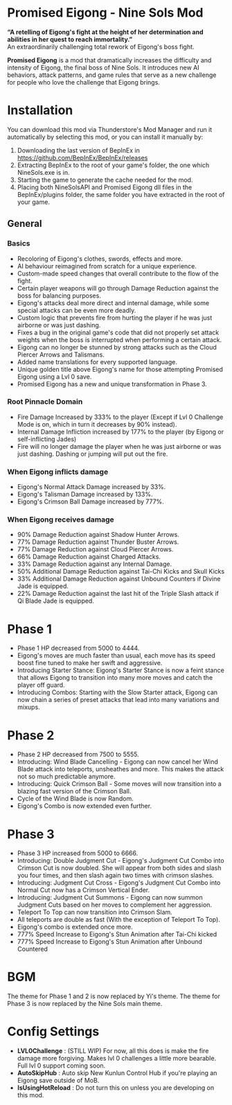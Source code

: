 # Promised Eigong - Nine Sols Mod

**“A retelling of Eigong's fight at the height of her determination and abilities in her quest to reach immortality.”**  
An extraordinarily challenging total rework of Eigong's boss fight.


**Promised Eigong** is a mod that dramatically increases the difficulty and intensity of Eigong, the final boss of Nine Sols. It introduces new AI behaviors, attack patterns, and game rules that
serve as a new challenge for people who love the challenge that Eigong brings.

# Installation

You can download this mod via Thunderstore's Mod Manager and run it automatically by selecting this mod, or you can install it manually by:

1. Downloading the last version of BepInEx in https://github.com/BepInEx/BepInEx/releases
2. Extracting BepInEx to the root of your game's folder, the one which NineSols.exe is in.
3. Starting the game to generate the cache needed for the mod.
4. Placing both NineSolsAPI and Promised Eigong dll files in the BepInEx/plugins folder, the same folder you have extracted in the root of your game.

## General
### Basics
- Recoloring of Eigong's clothes, swords, effects and more.
- AI behaviour reimagined from scratch for a unique experience.
- Custom-made speed changes that overall contribute to the flow of the fight.
- Certain player weapons will go through Damage Reduction against the boss for balancing purposes.
- Eigong's attacks deal more direct and internal damage, while some special attacks can be even more deadly.
- Custom logic that prevents fire from hurting the player if he was just airborne or was just dashing.
- Fixes a bug in the original game's code that did not properly set attack weights when the boss is interrupted when performing a certain attack.
- Eigong can no longer be stunned by strong attacks such as the Cloud Piercer Arrows and Talismans.
- Added name translations for every supported language.
- Unique golden title above Eigong's name for those attempting Promised Eigong using a Lvl 0 save.
- Promised Eigong has a new and unique transformation in Phase 3.

### Root Pinnacle Domain

- Fire Damage Increased by 333% to the player (Except if Lvl 0 Challenge Mode is on, which in turn it decreases by 90% instead).
- Internal Damage Infliction increased by 177% to the player (by Eigong or self-inflicting Jades)
- Fire will no longer damage the player when he was just airborne or was just dashing. Dashing or jumping will put out the fire.

### When Eigong inflicts damage

- Eigong's Normal Attack Damage increased by 33%.
- Eigong's Talisman Damage increased by 133%.
- Eigong's Crimson Ball Damage increased by 777%.

### When Eigong receives damage

- 90% Damage Reduction against Shadow Hunter Arrows.
- 77% Damage Reduction against Thunder Buster Arrows.
- 77% Damage Reduction against Cloud Piercer Arrows.
- 66% Damage Reduction against Charged Attacks.
- 33% Damage Reduction against any Internal Damage.
- 50% Additional Damage Reduction against Tai-Chi Kicks and Skull Kicks
- 33% Additional Damage Reduction against Unbound Counters if Divine Jade is equipped.
- 22% Damage Reduction against the last hit of the Triple Slash attack if Qi Blade Jade is equipped.

# Phase 1
- Phase 1 HP decreased from 5000 to 4444.
- Eigong's moves are much faster than usual, each move has its speed boost fine tuned to make her swift and aggressive.
- Introducing Starter Stance: Eigong's Starter Stance is now a feint stance that allows Eigong to transition into many more moves and catch the player off guard.
- Introducing Combos: Starting with the Slow Starter attack, Eigong can now chain a series of preset attacks that lead into many variations and mixups.

# Phase 2
- Phase 2 HP decreased from 7500 to 5555.
- Introducing: Wind Blade Cancelling - Eigong can now cancel her Wind Blade attack into teleports, unsheathes and more. This makes the attack not so much predictable anymore.
- Introducing: Quick Crimson Ball - Some moves will now transition into a blazing fast version of the Crimson Ball.
- Cycle of the Wind Blade is now Random.
- Eigong's Combo is now extended even further.

# Phase 3
- Phase 3 HP increased from 5000 to 6666.
- Introducing: Double Judgment Cut - Eigong's Judgment Cut Combo into Crimson Cut is now doubled. She will appear from both sides and slash you four times, and then slash again two times with crimson slashes.
- Introducing: Judgment Cut Cross - Eigong's Judgment Cut Combo into Normal Cut now has a Crimson Vertical Ender.
- Introducing: Judgment Cut Summons - Eigong can now summon Judgment Cuts based on her moves to complement her aggression.
- Teleport To Top can now transition into Crimson Slam.
- All teleports are double as fast (With the exception of Teleport To Top).
- Eigong's combo is extended once more.
- 777% Speed Increase to Eigong's Stun Animation after Tai-Chi kicked
- 777% Speed Increase to Eigong's Stun Animation after Unbound Countered

# BGM
The theme for Phase 1 and 2 is now replaced by Yi's theme.
The theme for Phase 3 is now replaced by the Nine Sols main theme.

# Config Settings
- **LVL0Challenge** : (STILL WIP) For now, all this does is make the fire damage more forgiving. Makes lvl 0 challenges a little more bearable. Full lvl 0 support coming soon.
- **AutoSkipHub** : Auto skip New Kunlun Control Hub if you're playing an Eigong save outside of MoB.
- **IsUsingHotReload** : Do not turn this on unless you are developing on this mod.